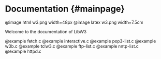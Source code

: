 # Documentation {#mainpage}

@image html w3.png width=48px
@image latex w3.png width=7.5cm

Welcome to the documentation of LibW3

@example fetch.c
@example interactive.c
@example pop3-list.c
@example w3b.c
@example tclw3.c
@example ftp-list.c
@example nntp-list.c
@example httpd.c
